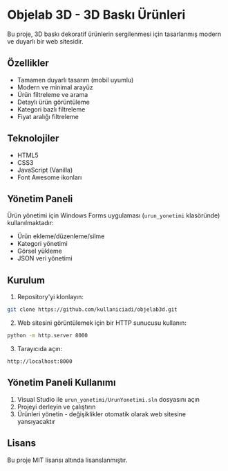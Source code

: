 # Objelab 3D - 3D Baskı Ürünleri

Bu proje, 3D baskı dekoratif ürünlerin sergilenmesi için tasarlanmış modern ve duyarlı bir web sitesidir.

## Özellikler

- Tamamen duyarlı tasarım (mobil uyumlu)
- Modern ve minimal arayüz
- Ürün filtreleme ve arama
- Detaylı ürün görüntüleme
- Kategori bazlı filtreleme
- Fiyat aralığı filtreleme

## Teknolojiler

- HTML5
- CSS3
- JavaScript (Vanilla)
- Font Awesome ikonları

## Yönetim Paneli

Ürün yönetimi için Windows Forms uygulaması (`urun_yonetimi` klasöründe) kullanılmaktadır:

- Ürün ekleme/düzenleme/silme
- Kategori yönetimi
- Görsel yükleme
- JSON veri yönetimi

## Kurulum

1. Repository'yi klonlayın:
```bash
git clone https://github.com/kullaniciadi/objelab3d.git
```

2. Web sitesini görüntülemek için bir HTTP sunucusu kullanın:
```bash
python -m http.server 8000
```

3. Tarayıcıda açın:
```
http://localhost:8000
```

## Yönetim Paneli Kullanımı

1. Visual Studio ile `urun_yonetimi/UrunYonetimi.sln` dosyasını açın
2. Projeyi derleyin ve çalıştırın
3. Ürünleri yönetin - değişiklikler otomatik olarak web sitesine yansıyacaktır

## Lisans

Bu proje MIT lisansı altında lisanslanmıştır.
